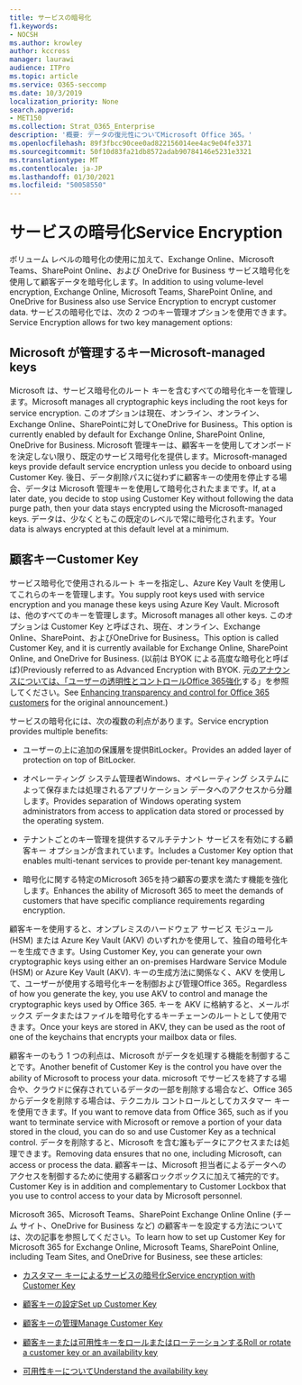 ```yaml
---
title: サービスの暗号化
f1.keywords:
- NOCSH
ms.author: krowley
author: kccross
manager: laurawi
audience: ITPro
ms.topic: article
ms.service: O365-seccomp
ms.date: 10/3/2019
localization_priority: None
search.appverid:
- MET150
ms.collection: Strat_O365_Enterprise
description: '概要: データの復元性についてMicrosoft Office 365。'
ms.openlocfilehash: 89f3fbcc90cee0ad822156014ee4ac9e04fe3371
ms.sourcegitcommit: 50f10d83fa21db8572adab90784146e5231e3321
ms.translationtype: MT
ms.contentlocale: ja-JP
ms.lasthandoff: 01/30/2021
ms.locfileid: "50058550"
---
```

# <a name="service-encryption"></a><span data-ttu-id="3eefc-103">サービスの暗号化</span><span class="sxs-lookup"><span data-stu-id="3eefc-103">Service Encryption</span></span>

<span data-ttu-id="3eefc-104">ボリューム レベルの暗号化の使用に加えて、Exchange Online、Microsoft Teams、SharePoint Online、および OneDrive for Business サービス暗号化を使用して顧客データを暗号化します。</span><span class="sxs-lookup"><span data-stu-id="3eefc-104">In addition to using volume-level encryption, Exchange Online, Microsoft Teams, SharePoint Online, and OneDrive for Business also use Service Encryption to encrypt customer data.</span></span> <span data-ttu-id="3eefc-105">サービスの暗号化では、次の 2 つのキー管理オプションを使用できます。</span><span class="sxs-lookup"><span data-stu-id="3eefc-105">Service Encryption allows for two key management options:</span></span>

## <a name="microsoft-managed-keys"></a><span data-ttu-id="3eefc-106">Microsoft が管理するキー</span><span class="sxs-lookup"><span data-stu-id="3eefc-106">Microsoft-managed keys</span></span>
<span data-ttu-id="3eefc-107">Microsoft は、サービス暗号化のルート キーを含むすべての暗号化キーを管理します。</span><span class="sxs-lookup"><span data-stu-id="3eefc-107">Microsoft manages all cryptographic keys including the root keys for service encryption.</span></span> <span data-ttu-id="3eefc-108">このオプションは現在、オンライン、オンライン、Exchange Online、SharePointに対してOneDrive for Business。</span><span class="sxs-lookup"><span data-stu-id="3eefc-108">This option is currently enabled by default for Exchange Online, SharePoint Online, OneDrive for Business.</span></span> <span data-ttu-id="3eefc-109">Microsoft 管理キーは、顧客キーを使用してオンボードを決定しない限り、既定のサービス暗号化を提供します。</span><span class="sxs-lookup"><span data-stu-id="3eefc-109">Microsoft-managed keys provide default service encryption unless you decide to onboard using Customer Key.</span></span> <span data-ttu-id="3eefc-110">後日、データ削除パスに従わずに顧客キーの使用を停止する場合、データは Microsoft 管理キーを使用して暗号化されたままです。</span><span class="sxs-lookup"><span data-stu-id="3eefc-110">If, at a later date, you decide to stop using Customer Key without following the data purge path, then your data stays encrypted using the Microsoft-managed keys.</span></span> <span data-ttu-id="3eefc-111">データは、少なくともこの既定のレベルで常に暗号化されます。</span><span class="sxs-lookup"><span data-stu-id="3eefc-111">Your data is always encrypted at this default level at a minimum.</span></span> 

## <a name="customer-key"></a><span data-ttu-id="3eefc-112">顧客キー</span><span class="sxs-lookup"><span data-stu-id="3eefc-112">Customer Key</span></span>
<span data-ttu-id="3eefc-113">サービス暗号化で使用されるルート キーを指定し、Azure Key Vault を使用してこれらのキーを管理します。</span><span class="sxs-lookup"><span data-stu-id="3eefc-113">You supply root keys used with service encryption and you manage these keys using Azure Key Vault.</span></span> <span data-ttu-id="3eefc-114">Microsoft は、他のすべてのキーを管理します。</span><span class="sxs-lookup"><span data-stu-id="3eefc-114">Microsoft manages all other keys.</span></span> <span data-ttu-id="3eefc-115">このオプションは Customer Key と呼ばされ、現在、オンライン、Exchange Online、SharePoint、およびOneDrive for Business。</span><span class="sxs-lookup"><span data-stu-id="3eefc-115">This option is called Customer Key, and it is currently available for Exchange Online, SharePoint Online, and OneDrive for Business.</span></span> <span data-ttu-id="3eefc-116">(以前は BYOK による高度な暗号化と呼ばば)</span><span class="sxs-lookup"><span data-stu-id="3eefc-116">(Previously referred to as Advanced Encryption with BYOK.</span></span> <span data-ttu-id="3eefc-117">元[のアナウンスについては、「ユーザーの透明性とコントロールOffice 365強化](https://blogs.office.com/2015/04/21/enhancing-transparency-and-control-for-office-365-customers/)する」を参照してください。</span><span class="sxs-lookup"><span data-stu-id="3eefc-117">See [Enhancing transparency and control for Office 365 customers](https://blogs.office.com/2015/04/21/enhancing-transparency-and-control-for-office-365-customers/) for the original announcement.)</span></span>

<span data-ttu-id="3eefc-118">サービスの暗号化には、次の複数の利点があります。</span><span class="sxs-lookup"><span data-stu-id="3eefc-118">Service encryption provides multiple benefits:</span></span>

- <span data-ttu-id="3eefc-119">ユーザーの上に追加の保護層を提供BitLocker。</span><span class="sxs-lookup"><span data-stu-id="3eefc-119">Provides an added layer of protection on top of BitLocker.</span></span>

- <span data-ttu-id="3eefc-120">オペレーティング システム管理者Windows、オペレーティング システムによって保存または処理されるアプリケーション データへのアクセスから分離します。</span><span class="sxs-lookup"><span data-stu-id="3eefc-120">Provides separation of Windows operating system administrators from access to application data stored or processed by the operating system.</span></span>

- <span data-ttu-id="3eefc-121">テナントごとのキー管理を提供するマルチテナント サービスを有効にする顧客キー オプションが含まれています。</span><span class="sxs-lookup"><span data-stu-id="3eefc-121">Includes a Customer Key option that enables multi-tenant services to provide per-tenant key management.</span></span>

- <span data-ttu-id="3eefc-122">暗号化に関する特定のMicrosoft 365を持つ顧客の要求を満たす機能を強化します。</span><span class="sxs-lookup"><span data-stu-id="3eefc-122">Enhances the ability of Microsoft 365 to meet the demands of customers that have specific compliance requirements regarding encryption.</span></span>

<span data-ttu-id="3eefc-123">顧客キーを使用すると、オンプレミスのハードウェア サービス モジュール (HSM) または Azure Key Vault (AKV) のいずれかを使用して、独自の暗号化キーを生成できます。</span><span class="sxs-lookup"><span data-stu-id="3eefc-123">Using Customer Key, you can generate your own cryptographic keys using either an on-premises Hardware Service Module (HSM) or Azure Key Vault (AKV).</span></span> <span data-ttu-id="3eefc-124">キーの生成方法に関係なく、AKV を使用して、ユーザーが使用する暗号化キーを制御および管理Office 365。</span><span class="sxs-lookup"><span data-stu-id="3eefc-124">Regardless of how you generate the key, you use AKV to control and manage the cryptographic keys used by Office 365.</span></span> <span data-ttu-id="3eefc-125">キーを AKV に格納すると、メールボックス データまたはファイルを暗号化するキーチェーンのルートとして使用できます。</span><span class="sxs-lookup"><span data-stu-id="3eefc-125">Once your keys are stored in AKV, they can be used as the root of one of the keychains that encrypts your mailbox data or files.</span></span>

<span data-ttu-id="3eefc-126">顧客キーのもう 1 つの利点は、Microsoft がデータを処理する機能を制御することです。</span><span class="sxs-lookup"><span data-stu-id="3eefc-126">Another benefit of Customer Key is the control you have over the ability of Microsoft to process your data.</span></span> <span data-ttu-id="3eefc-127">microsoft でサービスを終了する場合や、クラウドに保存されているデータの一部を削除する場合など、Office 365 からデータを削除する場合は、テクニカル コントロールとしてカスタマー キーを使用できます。</span><span class="sxs-lookup"><span data-stu-id="3eefc-127">If you want to remove data from Office 365, such as if you want to terminate service with Microsoft or remove a portion of your data stored in the cloud, you can do so and use Customer Key as a technical control.</span></span> <span data-ttu-id="3eefc-128">データを削除すると、Microsoft を含む誰もデータにアクセスまたは処理できます。</span><span class="sxs-lookup"><span data-stu-id="3eefc-128">Removing data ensures that no one, including Microsoft, can access or process the data.</span></span> <span data-ttu-id="3eefc-129">顧客キーは、Microsoft 担当者によるデータへのアクセスを制御するために使用する顧客ロックボックスに加えて補完的です。</span><span class="sxs-lookup"><span data-stu-id="3eefc-129">Customer Key is in addition and complementary to Customer Lockbox that you use to control access to your data by Microsoft personnel.</span></span>

<span data-ttu-id="3eefc-130">Microsoft 365、Microsoft Teams、SharePoint Exchange Online Online (チーム サイト、OneDrive for Business など) の顧客キーを設定する方法については、次の記事を参照してください。</span><span class="sxs-lookup"><span data-stu-id="3eefc-130">To learn how to set up Customer Key for Microsoft 365 for Exchange Online, Microsoft Teams, SharePoint Online, including Team Sites, and OneDrive for Business, see these articles:</span></span>

- [<span data-ttu-id="3eefc-131">カスタマー キーによるサービスの暗号化</span><span class="sxs-lookup"><span data-stu-id="3eefc-131">Service encryption with Customer Key</span></span>](customer-key-overview.md)

- [<span data-ttu-id="3eefc-132">顧客キーの設定</span><span class="sxs-lookup"><span data-stu-id="3eefc-132">Set up Customer Key</span></span>](customer-key-set-up.md)

- [<span data-ttu-id="3eefc-133">顧客キーの管理</span><span class="sxs-lookup"><span data-stu-id="3eefc-133">Manage Customer Key</span></span>](customer-key-manage.md)

- [<span data-ttu-id="3eefc-134">顧客キーまたは可用性キーをロールまたはローテーションする</span><span class="sxs-lookup"><span data-stu-id="3eefc-134">Roll or rotate a customer key or an availability key</span></span>](customer-key-availability-key-roll.md)

- [<span data-ttu-id="3eefc-135">可用性キーについて</span><span class="sxs-lookup"><span data-stu-id="3eefc-135">Understand the availability key</span></span>](customer-key-availability-key-understand.md)
